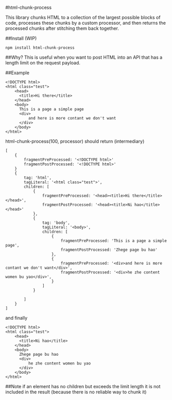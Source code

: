 #html-chunk-process

This library chunks HTML to a collection of the largest possible blocks of code, processes these chunks by a custom processor, and then returns the processed chunks after stitching them back together.

##Install (WIP)

    npm install html-chunk-process

##Why?
This is useful when you want to post HTML into an API that has a length limit on the request payload.

##Example

    <!DOCTYPE html>
    <html class="test">
        <head>
          <title>Hi there</title>
        </head>
        <body>
          This is a page a simple page
          <div>
              and here is more contant we don't want
          </div>
        </body>
    </html>

html-chunk-process(100, processor) should return (intermediary)

    [
        {
            fragmentPreProcessed: '<!DOCTYPE html>'
            fragmentPostProcessed: '<!DOCTYPE html>'
        }
        {
            tag: 'html',
            tagLiteral: '<html class="test">',
            children: [
                {
                    fragmentPreProcessed: '<head><title>Hi there</title></head>',
                    fragmentPostProcessed: '<head><title>Ni hao</title></head>'
                },
                {
                    tag: 'body',
                    tagLiteral: '<body>',
                    children: [
                        {
                            fragmentPreProcessed: 'This is a page a simple page',
                            fragmentPostProcessed: 'Zhege page bu hao'
                        },
                        {
                            fragmentPreProcessed: '<div>and here is more contant we don't want</div>',
                            fragmentPostProcessed: '<div>he zhe content women bu yao</div>',
                        }
                    ]
                }

            ]
        }
    ]

and finally

    <!DOCTYPE html>
    <html class="test">
        <head>
          <title>Ni hao</title>
        </head>
        <body>
          Zhege page bu hao
          <div>
              he zhe content women bu yao
          </div>
        </body>
    </html>

##Note
if an element has no children but exceeds the limit length it is not included in the result (because there is no reliable way to chunk it)